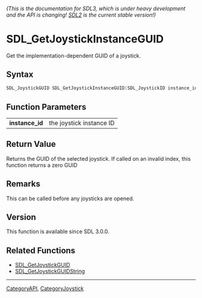 ###### (This is the documentation for SDL3, which is under heavy development and the API is changing! [SDL2](https://wiki.libsdl.org/SDL2/) is the current stable version!)
# SDL_GetJoystickInstanceGUID

Get the implementation-dependent GUID of a joystick.

## Syntax

```c
SDL_JoystickGUID SDL_GetJoystickInstanceGUID(SDL_JoystickID instance_id);

```

## Function Parameters

|                     |                          |
| ------------------- | ------------------------ |
| **instance_id**     | the joystick instance ID |

## Return Value

Returns the GUID of the selected joystick. If called on an invalid index,
this function returns a zero GUID

## Remarks

This can be called before any joysticks are opened.

## Version

This function is available since SDL 3.0.0.

## Related Functions

* [SDL_GetJoystickGUID](SDL_GetJoystickGUID)
* [SDL_GetJoystickGUIDString](SDL_GetJoystickGUIDString)

----
[CategoryAPI](CategoryAPI), [CategoryJoystick](CategoryJoystick)

